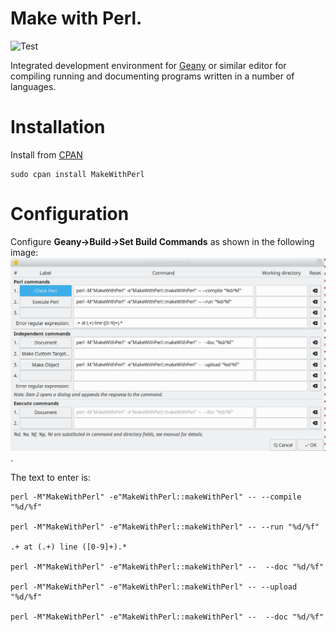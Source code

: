 # Make with Perl.

![Test](https://github.com/philiprbrenan/MakeWithPerl/workflows/Test/badge.svg)

Integrated development environment for
[Geany](https://www.geany.org/download/releases/) or similar editor for
compiling running and documenting programs written in a number of languages.

# Installation

Install from [CPAN](https://metacpan.org/release/MakeWithPerl)

    sudo cpan install MakeWithPerl

# Configuration

Configure **Geany->Build->Set Build Commands** as shown in the following image: ![image](https://github.com/philiprbrenan/MakeWithPerl/blob/main/Geany.png).

The text to enter is:

    perl -M"MakeWithPerl" -e"MakeWithPerl::makeWithPerl" -- --compile "%d/%f"

    perl -M"MakeWithPerl" -e"MakeWithPerl::makeWithPerl" -- --run "%d/%f"

    .+ at (.+) line ([0-9]+).*

    perl -M"MakeWithPerl" -e"MakeWithPerl::makeWithPerl" --  --doc "%d/%f"

    perl -M"MakeWithPerl" -e"MakeWithPerl::makeWithPerl" -- --upload "%d/%f"

    perl -M"MakeWithPerl" -e"MakeWithPerl::makeWithPerl" --  --doc "%d/%f"
